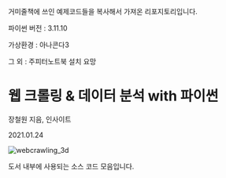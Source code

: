 거미줄책에 쓰인 예제코드들을 복사해서 가져온 리포지토리입니다.

파이썬 버전 : 3.11.10

가상환경 : 아나콘다3

그 외 : 주피터노트북 설치 요망

# 웹 크롤링 & 데이터 분석 with 파이썬

장철원 지음, 인사이트

2021.01.24

![webcrawling_3d](https://user-images.githubusercontent.com/39438165/150664487-2628e869-50b6-46ca-8951-7afa34036123.jpg)


도서 내부에 사용되는 소스 코드 모음입니다.

